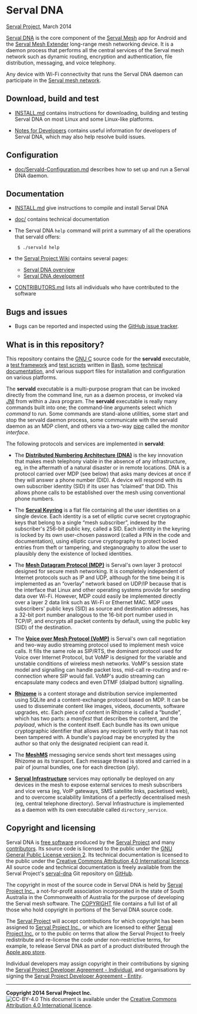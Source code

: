 Serval DNA
==========
[Serval Project][], March 2014

[Serval DNA][] is the core component of the [Serval Mesh][] app for Android and
the [Serval Mesh Extender][] long-range mesh networking device.  It is a daemon
process that performs all the central services of the Serval mesh network
such as dynamic routing, encryption and authentication, file distribution,
messaging, and voice telephony.

Any device with Wi-Fi connectivity that runs the Serval DNA daemon can
participate in the [Serval mesh network][].

Download, build and test
------------------------

 * [INSTALL.md](./INSTALL.md) contains instructions for downloading, building
   and testing Serval DNA on most Linux and some Linux-like platforms.

 * [Notes for Developers](./doc/Development.md) contains useful information for
   developers of Serval DNA, which may also help resolve build issues.

Configuration
-------------

 * [doc/Servald-Configuration.md](./doc/Servald-Configuration.md) describes how
   to set up and run a Serval DNA daemon.

Documentation
-------------

 * [INSTALL.md](./INSTALL.md) give instructions to compile and install Serval DNA

 * [doc/](./doc/) contains technical documentation

 * The Serval DNA `help` command will print a summary of all the operations
   that servald offers:

        $ ./servald help

 * the [Serval Project Wiki][] contains several pages:
   * [Serval DNA overview][Serval DNA]
   * [Serval DNA development][]

 * [CONTRIBUTORS.md](./CONTRIBUTORS.md) lists all individuals who have
   contributed to the software

Bugs and issues
---------------

 * Bugs can be reported and inspected using the [GitHub issue tracker][Serval
   DNA issues].

What is in this repository?
---------------------------

This repository contains the [GNU C][] source code for the **servald**
executable, a [test framework](./testframework.sh) and [test scripts](./tests/)
written in [Bash][], some [technical documentation](./doc/), and various
support files for installation and configuration on various platforms.

The **servald** executable is a multi-purpose program that can be invoked
directly from the command line, run as a daemon process, or invoked via [JNI][]
from within a Java program.  The **servald** executable is really many commands
built into one; the command-line arguments select which *command* to run.  Some
commands are stand-alone utilities, some start and stop the servald daemon
process, some communicate with the servald daemon as an MDP client, and others
via a two-way [pipe][] called the *monitor interface*.

The following protocols and services are implemented in **servald**:

 * The **[Distributed Numbering Architecture (DNA)][DNA]** is the key
   innovation that makes mesh telephony viable in the absence of any
   infrastructure, eg, in the aftermath of a natural disaster or in remote
   locations.  DNA is a protocol carried over MDP (see below) that asks many
   devices at once if they will answer a phone number (DID).  A device will
   respond with its own subscriber identity (SID) if its user has “claimed”
   that DID.   This allows phone calls to be established over the mesh using
   conventional phone numbers.

 * The **[Serval Keyring][]** is a flat file containing all the user identities
   on a single device.  Each identity is a set of elliptic curve secret
   cryptographic keys that belong to a single “mesh subscriber”, indexed by the
   subscriber's 256-bit public key, called a SID.  Each identity in the keyring
   is locked by its own user-chosen password (called a PIN in the code and
   documentation), using elliptic curve cryptography to protect locked entries
   from theft or tampering, and steganography to allow the user to plausibly
   deny the existence of locked identities.

 * The **[Mesh Datagram Protocol (MDP)][MDP]** is Serval's own layer 3 protocol
   designed for secure mesh networking.  It is completely independent of
   Internet protocols such as IP and UDP, although for the time being it is
   implemented as an “overlay” network based on UDP/IP because that is the
   interface that Linux and other operating systems provide for sending data
   over Wi-Fi.  However, MDP could easily be implemented directly over a layer
   2 data link such as Wi-Fi or Ethernet MAC.  MDP uses subscribers' public
   keys (SID) as source and destination addresses, has a 32-bit port number
   analogous to the 16-bit port number used in TCP/IP, and encrypts all packet
   contents by default, using the public key (SID) of the destination.

 * The **[Voice over Mesh Protocol (VoMP)][VoMP]** is Serval's own call
   negotiation and two-way audio streaming protocol used to implement mesh
   voice calls.  It fills the same role as SIP/RTS, the dominant protocol used
   for Voice over Internet Protocol, but VoMP is designed for the variable and
   unstable conditions of wireless mesh networks.  VoMP's session state model
   and signalling can handle packet loss, mid-call re-routing and re-connection
   where SIP would fail.  VoMP's audio streaming can encapsulate many codecs
   and even DTMF (dialpad button) signalling.

 * **[Rhizome][]** is a content storage and distribution service implemented
   using SQLite and a content-exchange protocol based on MDP.  It can be used
   to disseminate content like images, videos, documents, software upgrades,
   etc.  Each piece of content in Rhizome is called a “bundle”, which has two
   parts: a *manifest* that describes the content, and the *payload*, which is
   the content itself.  Each bundle has its own unique cryptographic identifier
   that allows any recipient to verify that it has not been tampered with.  A
   bundle's payload may be encrypted by the author so that only the designated
   recipient can read it.

 * The **[MeshMS][]** messaging service sends short text messages using Rhizome
   as its transport.  Each message thread is stored and carried in a pair of
   journal bundles, one for each direction (ply).

 * **[Serval Infrastructure][]** services may optionally be deployed on any devices
   in the mesh to expose external services to mesh subscribers and vice versa
   (eg, VoIP gateways, SMS satellite links, packetised web), and to overcome
   scalability limitations of a perfectly decentralised mesh (eg, central
   telephone directory).  Serval Infrastructure is implemented as a daemon with
   its own executable called `directory_service`.

Copyright and licensing
-----------------------

Serval DNA is [free software][] produced by the [Serval Project][] and many
[contributors][].  Its source code is licensed to the public under the [GNU
General Public License version 2][GPL2].  Its technical documentation is
licensed to the public under the [Creative Commons Attribution 4.0
International licence][CC BY 4.0].  All source code and technical documentation
is freely available from the Serval Project's [serval-dna][] Git repository on
[GitHub][].

The copyright in most of the source code in Serval DNA is held by [Serval
Project Inc.][SPI], a not-for-profit association incorporated in the state of
South Australia in the Commonwealth of Australia for the purpose of developing
the Serval mesh software.  The [COPYRIGHT][] file contains a full list of all
those who hold copyright in portions of the Serval DNA source code.

The [Serval Project][] will accept contributions for which copyright has been
assigned to [Serval Project Inc.][SPI], or which are licensed to either [Serval
Project Inc.][SPI] or to the public on terms that allow the Serval Project to
freely redistribute and re-license the code under non-restrictive terms, for
example, to release Serval DNA as part of a product distributed through the
[Apple app store][].

Individual developers may assign copyright in their contributions by signing
the [Serval Project Developer Agreement - Individual][individ], and
organisations by signing the [Serval Project Developer Agreement -
Entity][entity].

-----
**Copyright 2014 Serval Project Inc.**  
![CC-BY-4.0](./cc-by-4.0.png)
This document is available under the [Creative Commons Attribution 4.0 International licence][CC BY 4.0].


[Serval Project]: http://www.servalproject.org/
[Serval Project Wiki]: http://developer.servalproject.org/
[Serval DNA]: http://developer.servalproject.org/dokuwiki/doku.php?id=content:servaldna:
[Serval DNA development]: http://developer.servalproject.org/dokuwiki/doku.php?id=content:servaldna:development
[Serval Mesh]: http://developer.servalproject.org/dokuwiki/doku.php?id=content:servalmesh:
[Serval Mesh Extender]: http://developer.servalproject.org/dokuwiki/doku.php?id=content:meshextender:
[Serval mesh network]: http://developer.servalproject.org/dokuwiki/doku.php?id=content:tech:mesh_network
[SPI]: http://developer.servalproject.org/dokuwiki/doku.php?id=content:spi
[serval-dna]: https://github.com/servalproject/serval-dna
[batphone]: https://github.com/servalproject/batphone
[Serval DNA issues]: https://github.com/servalproject/serval-dna/issues
[issue #28]: https://github.com/servalproject/serval-dna/issues/28
[GNU C]: http://gcc.gnu.org/
[daemon]: http://en.wikipedia.org/wiki/Daemon_(computing)
[free software]: http://www.gnu.org/philosophy/free-sw.html
[contributors]: /servalproject/serval-dna/blob/development/CONTRIBUTORS.md
[GitHub]: https://github.com/servalproject
[COPYRIGHT]: ./COPYRIGHT.txt
[GPL2]: ./GPL-2.0.txt
[Apple app store]: http://www.fsf.org/blogs/licensing/more-about-the-app-store-gpl-enforcement
[individ]: http://developer.servalproject.org/files/serval_project_inc-individual.pdf
[entity]: http://developer.servalproject.org/files/serval_project_inc-entity.pdf
[DNA]: http://developer.servalproject.org/dokuwiki/doku.php?id=content:tech:dna
[Serval Keyring]: ./doc/REST-API-Keyring.md
[MDP]: ./doc/Mesh-Datagram-Protocol.md
[VoMP]: http://developer.servalproject.org/dokuwiki/doku.php?id=content:tech:vomp
[Rhizome]: ./doc/REST-API-Rhizome.md
[MeshMS]: ./doc/REST-API-MeshMS.md
[Serval Infrastructure]: ./doc/Serval-Infrastructure.md
[JNI]: http://en.wikipedia.org/wiki/Java_Native_Interface
[Bash]: http://en.wikipedia.org/wiki/Bash_(Unix_shell)
[pipe]: http://www.kernel.org/doc/man-pages/online/pages/man2/pipe.2.html
[CC BY 4.0]: ./LICENSE-DOCUMENTATION.md
